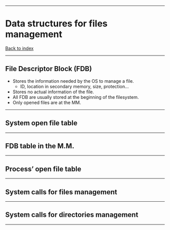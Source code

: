 
---
# Data structures for files management

[Back to index](../README.md)

---
## File Descriptor Block (FDB)

- Stores the information needed by the OS to manage a file.
	- ID, location in secondary memory, size, protection...
- Stores no actual information of the file.
- All FDB are usually stored at the beginning of the filesystem.
- Only opened files are at the MM.

---
## System open file table



---
## FDB table in the M.M.



---
## Process’ open file table



---
## System calls for files management



---
## System calls for directories management



---